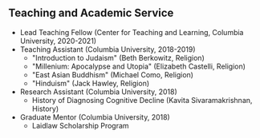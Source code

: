 ## Teaching and Academic Service

* Lead Teaching Fellow (Center for Teaching and Learning, Columbia University, 2020-2021)
* Teaching Assistant (Columbia University, 2018-2019)
  - "Introduction to Judaism" (Beth Berkowitz, Religion)
  - "Millenium: Apocalypse and Utopia" (Elizabeth Castelli, Religion)
  - "East Asian Buddhism" (Michael Como, Religion)
  - "Hinduism" (Jack Hawley, Religion)
* Research Assistant (Columbia University, 2018)
  - History of Diagnosing Cognitive Decline (Kavita Sivaramakrishnan, History)
* Graduate Mentor (Columbia University, 2018)
  - Laidlaw Scholarship Program
